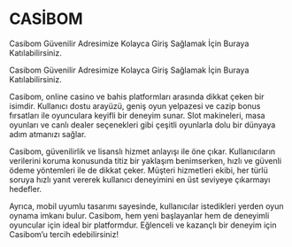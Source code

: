 # CASİBOM
Casibom Güvenilir Adresimize Kolayca Giriş Sağlamak İçin Buraya Katılabilirsiniz.

Casibom Güvenilir Adresimize Kolayca Giriş Sağlamak İçin Buraya Katılabilirsiniz.

Casibom, online casino ve bahis platformları arasında dikkat çeken bir isimdir. Kullanıcı dostu arayüzü, geniş oyun yelpazesi ve cazip bonus fırsatları ile oyunculara keyifli bir deneyim sunar. Slot makineleri, masa oyunları ve canlı dealer seçenekleri gibi çeşitli oyunlarla dolu bir dünyaya adım atmanızı sağlar.

Casibom, güvenilirlik ve lisanslı hizmet anlayışı ile öne çıkar. Kullanıcıların verilerini koruma konusunda titiz bir yaklaşım benimserken, hızlı ve güvenli ödeme yöntemleri ile de dikkat çeker. Müşteri hizmetleri ekibi, her türlü soruya hızlı yanıt vererek kullanıcı deneyimini en üst seviyeye çıkarmayı hedefler.

Ayrıca, mobil uyumlu tasarımı sayesinde, kullanıcılar istedikleri yerden oyun oynama imkanı bulur. Casibom, hem yeni başlayanlar hem de deneyimli oyuncular için ideal bir platformdur. Eğlenceli ve kazançlı bir deneyim için Casibom’u tercih edebilirsiniz!
